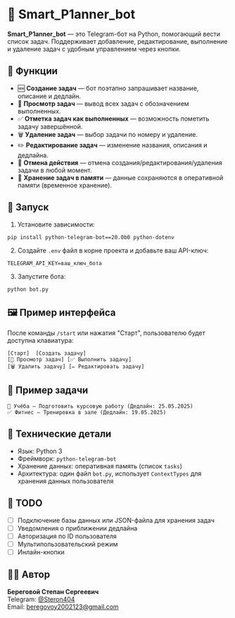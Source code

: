 
# 📘 Smart_P1anner_bot

**Smart_P1anner_bot** — это Telegram-бот на Python, помогающий вести список задач. Поддерживает добавление, редактирование, выполнение и удаление задач с удобным управлением через кнопки.

## 🔧 Функции

- 🆕 **Создание задач** — бот поэтапно запрашивает название, описание и дедлайн.
- 📅 **Просмотр задач** — вывод всех задач с обозначением выполненных.
- ✅ **Отметка задач как выполненных** — возможность пометить задачу завершённой.
- 🗑 **Удаление задач** — выбор задачи по номеру и удаление.
- ✏️ **Редактирование задач** — изменение названия, описания и дедлайна.
- 🚫 **Отмена действия** — отмена создания/редактирования/удаления задачи в любой момент.
- 🧠 **Хранение задач в памяти** — данные сохраняются в оперативной памяти (временное хранение).

## 🚀 Запуск

1. Установите зависимости:

```bash
pip install python-telegram-bot==20.0b0 python-dotenv
```

2. Создайте `.env` файл в корне проекта и добавьте ваш API-ключ:

```
TELEGRAM_API_KEY=ваш_ключ_бота
```

3. Запустите бота:

```bash
python bot.py
```

## 🖼 Пример интерфейса

После команды `/start` или нажатия "Старт", пользователю будет доступна клавиатура:

```
[Старт]  [Создать задачу]
[📅 Просмотр задач] [✅ Выполнить задачу]
[🗑 Удалить задачу] [✏️ Редактировать задачу]
```

## 📝 Пример задачи

```text
🔲 Учёба — Подготовить курсовую работу (Дедлайн: 25.05.2025)
✅ Фитнес — Тренировка в зале (Дедлайн: 19.05.2025)
```

## 📌 Технические детали

- Язык: Python 3
- Фреймворк: `python-telegram-bot`
- Хранение данных: оперативная память (список `tasks`)
- Архитектура: один файл `bot.py`, использует `ContextTypes` для хранения данных пользователя

## 📍 TODO

- [ ] Подключение базы данных или JSON-файла для хранения задач
- [ ] Уведомления о приближении дедлайна
- [ ] Авторизация по ID пользователя
- [ ] Мультипользовательский режим
- [ ] Инлайн-кнопки

## 👨‍💻 Автор

**Береговой Степан Сергеевич**  
Telegram: [@Steron404](https://t.me/Steron404)  
Email: beregovoy2002123@gmail.com
